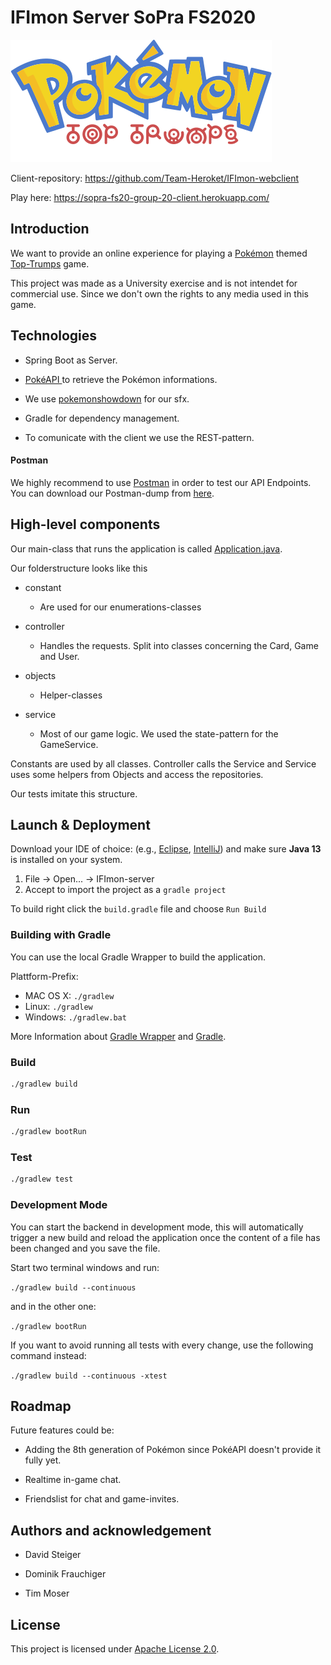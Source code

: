 # IFImon Server SoPra FS2020

![Pokémon Top Trumps](./logo.png)

Client-repository: https://github.com/Team-Heroket/IFImon-webclient

Play here: https://sopra-fs20-group-20-client.herokuapp.com/

## Introduction

We want to provide an online experience for playing a [Pokémon](https://en.wikipedia.org/wiki/Pok%C3%A9mon) themed [Top-Trumps](https://en.wikipedia.org/wiki/Top_Trumps) game.

This project was made as a University exercise and is not intendet for commercial use. Since we don't own the rights to any media used in this game.

## Technologies

- Spring Boot as Server.

- [PokéAPI ](https://pokeapi.co/) to retrieve the Pokémon informations.

- We use [pokemonshowdown](https://play.pokemonshowdown.com/audio/cries) for our sfx.

- Gradle for dependency management.

- To comunicate with the client we use the REST-pattern.

#### Postman

We highly recommend to use [Postman](https://www.getpostman.com) in order to test our API Endpoints. You can download our Postman-dump from [here](./postman_dump.json).

## High-level components

Our main-class that runs the application is called [Application.java](./src/main/java/ch/uzh/ifi/seal/soprafs20/Application.java).

Our folderstructure looks like this

- constant
  
  - Are used for our enumerations-classes

- controller
  
  - Handles the requests. Split into classes concerning the Card, Game and User.

- objects
  
  - Helper-classes

- service
  
  - Most of our game logic. We used the state-pattern for the GameService.

Constants are used by all classes. Controller calls the Service and Service uses some helpers from Objects and access the repositories.

Our tests imitate this structure.

## Launch & Deployment

Download your IDE of choice: (e.g., [Eclipse](http://www.eclipse.org/downloads/), [IntelliJ](https://www.jetbrains.com/idea/download/)) and make sure **Java 13** is installed on your system.

1. File -> Open... -> IFImon-server
2. Accept to import the project as a `gradle project`

To build right click the `build.gradle` file and choose `Run Build`

### Building with Gradle

You can use the local Gradle Wrapper to build the application.

Plattform-Prefix:

- MAC OS X: `./gradlew`
- Linux: `./gradlew`
- Windows: `./gradlew.bat`

More Information about [Gradle Wrapper](https://docs.gradle.org/current/userguide/gradle_wrapper.html) and [Gradle](https://gradle.org/docs/).

### Build

```bash
./gradlew build
```

### Run

```bash
./gradlew bootRun
```

### Test

```bash
./gradlew test
```

### Development Mode

You can start the backend in development mode, this will automatically trigger a new build and reload the application once the content of a file has been changed and you save the file.

Start two terminal windows and run:

`./gradlew build --continuous`

and in the other one:

`./gradlew bootRun`

If you want to avoid running all tests with every change, use the following command instead:

`./gradlew build --continuous -xtest`

## Roadmap

Future features could be:

- Adding the 8th generation of Pokémon since PokéAPI doesn't provide it fully yet.

- Realtime in-game chat.

- Friendslist for chat and game-invites.

## Authors and acknowledgement

- David Steiger
  
- Dominik Frauchiger
  
- Tim Moser

## License

This project is licensed under [Apache License 2.0](./LICENSE).
